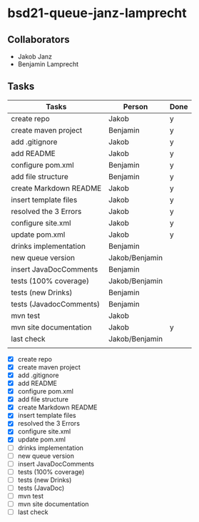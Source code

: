 # bsd21-queue-janz-lamprecht

## Collaborators
- Jakob Janz
- Benjamin Lamprecht

## Tasks
| Tasks                   | Person         | Done |  
|-------------------------|----------------|------|
| create repo             | Jakob          | y    |
| create maven project    | Benjamin       | y    |
| add .gitignore          | Jakob          | y    |
| add README              | Jakob          | y    |
| configure pom.xml       | Benjamin       | y    |
| add file structure      | Benjamin       | y    |
| create Markdown README  | Jakob          | y    |
| insert template files   | Jakob          | y    |
| resolved the 3 Errors   | Jakob          | y    |
| configure site.xml      | Jakob          | y    |
| update pom.xml          | Jakob          | y    |
| drinks implementation   | Benjamin       |      |
| new queue version       | Jakob/Benjamin |      |
| insert JavaDocComments  | Benjamin       |      |
| tests (100% coverage)   | Jakob/Benjamin |      |
| tests (new Drinks)      | Benjamin       |      |
| tests (JavadocComments) | Benjamin       |      |
| mvn test                | Jakob          |      |
| mvn site documentation  | Jakob          | y    |
| last check              | Jakob/Benjamin |      |
|                         |                |      |

- [x] create repo
- [x] create maven project
- [x] add .gitignore
- [x] add README
- [x] configure pom.xml
- [x] add file structure
- [x] create Markdown README
- [x] insert template files
- [x] resolved the 3 Errors
- [x] configure site.xml
- [x] update pom.xml
- [ ] drinks implementation
- [ ] new queue version
- [ ] insert JavaDocComments
- [ ] tests (100% coverage)
- [ ] tests (new Drinks)
- [ ] tests (JavaDoc)
- [ ] mvn test
- [ ] mvn site documentation
- [ ] last check
